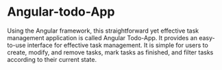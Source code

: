 # Angular-todo-App
Using the Angular framework, this straightforward yet effective task management application is called Angular Todo-App. It provides an easy-to-use interface for effective task management. It is simple for users to create, modify, and remove tasks, mark tasks as finished, and filter tasks according to their current state. 
